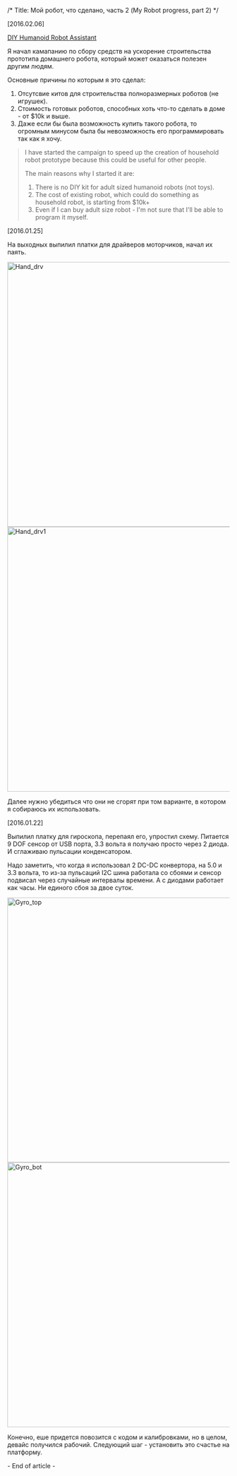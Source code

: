 /*
Title: Мой робот, что сделано, часть 2 (My Robot progress, part 2)
*/

[2016.02.06]

[DIY Humanoid Robot Assistant](http://igg.me/to/diyrobot)

Я начал камапанию по сбору средств на ускорение строительства прототипа домашнего робота,
который может оказаться полезен другим людям.

Основные причины по которым я это сделал:

1) Отсутсвие китов для строительства полноразмерных роботов (не игрушек).
2) Стоимость готовых роботов, способных хоть что-то сделать в доме - от $10k и выше.
3) Даже если бы была возможность купить такого робота, то огромным минусом была бы
невозможность его программировать так как я хочу. 


> I have started the campaign to speed up the creation of household robot prototype
> because this could be useful for other people.
>
> The main reasons why I started it are:
>
> 1) There is no DIY kit for adult sized humanoid robots (not toys).
> 2) The cost of existing robot, which could do something as household robot, is starting from $10k+
> 3) Even if I can buy adult size robot - I'm not sure that I'll be able to program it myself.


[2016.01.25]

На выходных выпилил платки для драйверов моторчиков, начал их паять.

<img src="http://i.imgur.com/Ns04f03.jpg" alt="Hand_drv" width="600"/>
<img src="http://i.imgur.com/6KELyUf.jpg" alt="Hand_drv1" width="600"/>

Далее нужно убедиться что они не сгорят при том варианте, в котором я собираюсь
их использовать.


[2016.01.22]

Выпилил платку для гироскопа, перепаял его, упростил схему. Питается 9 DOF сенсор от USB порта,
3.3 вольта я получаю просто через 2 диода. И сглаживаю пульсации конденсатором.

Надо заметить, что когда я использовал 2 DC-DC конвертора, на 5.0 и 3.3 вольта, то из-за
 пульсаций I2C шина работала со сбоями и сенсор подвисал через случайные интервалы времени. 
А с диодами работает как часы. Ни единого сбоя за двое суток.

<img src="http://i.imgur.com/hqFsh3L.jpg" alt="Gyro_top" width="600"/>
<img src="http://i.imgur.com/4HIFfGw.jpg" alt="Gyro_bot" width="600"/>

Конечно, еше придется повозится с кодом и калибровками, но в целом, девайс получился рабочий.
Следующий шаг - установить это счастье на платформу.



\- End of article -

